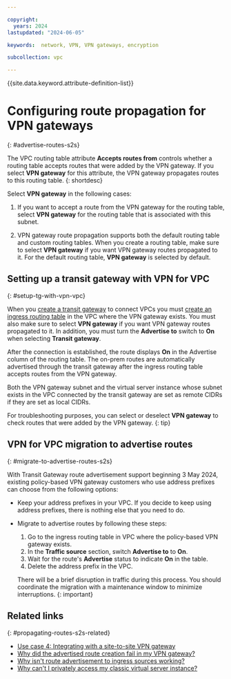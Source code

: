 ```yaml
---

copyright:
  years: 2024
lastupdated: "2024-06-05"

keywords:  network, VPN, VPN gateways, encryption

subcollection: vpc

---
```


{{site.data.keyword.attribute-definition-list}}

# Configuring route propagation for VPN gateways
{: #advertise-routes-s2s}

The VPC routing table attribute **Accepts routes from** controls whether a routing table accepts routes that were added by the VPN gateway. If you select **VPN gateway** for this attribute, the VPN gateway propagates routes to this routing table.
{: shortdesc}

Select **VPN gateway** in the following cases:

1. If you want to accept a route from the VPN gateway for the routing table, select **VPN gateway** for the routing table that is associated with this subnet.

1. VPN gateway route propagation supports both the default routing table and custom routing tables. When you create a routing table, make sure to select **VPN gateway** if you want VPN gateway routes propagated to it. For the default routing table, **VPN gateway** is selected by default.

## Setting up a transit gateway with VPN for VPC
{: #setup-tg-with-vpn-vpc}

When you [create a transit gateway](/docs/transit-gateway?topic=transit-gateway-ordering-transit-gateway&interface=ui) to connect VPCs you must [create an ingress routing table](/docs/vpc?topic=vpc-create-vpc-routing-table&interface=ui) in the VPC where the VPN gateway exists. You must also make sure to select **VPN gateway** if you want VPN gateway routes propagated to it. In addition, you must turn the **Advertise to** switch to **On** when selecting **Transit gateway**. 

After the connection is established, the route displays **On** in the Advertise column of the routing table. The on-prem routes are automatically advertised through the transit gateway after the ingress routing table accepts routes from the VPN gateway.

Both the VPN gateway subnet and the virtual server instance whose subnet exists in the VPC connected by the transit gateway are set as remote CIDRs if they are set as local CIDRs.

For troubleshooting purposes, you can select or deselect **VPN gateway** to check routes that were added by the VPN gateway.
{: tip}

## VPN for VPC migration to advertise routes
{: #migrate-to-advertise-routes-s2s}

With Transit Gateway route advertisement support beginning 3 May 2024, existing policy-based VPN gateway customers who use address prefixes can choose from the following options:

* Keep your address prefixes in your VPC. If you decide to keep using address prefixes, there is nothing else that you need to do.
* Migrate to advertise routes by following these steps:
   1. Go to the ingress routing table in VPC where the policy-based VPN gateway exists.
   1. In the **Traffic source** section, switch **Advertise to** to **On**.
   1. Wait for the route's **Advertise** status to indicate **On** in the table.
   1. Delete the address prefix in the VPC.

   There will be a brief disruption in traffic during this process. You should coordinate the migration with a maintenance window to minimize interruptions.
   {: important}

## Related links
{: #propagating-routes-s2s-related}

* [Use case 4: Integrating with a site-to-site VPN gateway](/docs/vpc?topic=vpc-vpn-client-to-site-overview#integrating-with-site-to-site-vpn-gateway)
* [Why did the advertised route creation fail in my VPN gateway?](/docs/vpc?topic=vpc-troubleshoot-s2s-advertise-routes-over-quota)
* [Why isn't route advertisement to ingress sources working?](/docs/vpc?topic=vpc-troubleshoot-advertise-route-does-not-work-s2s)
* [Why can't I privately access my classic virtual server instance?](/docs/vpc?topic=vpc-troubleshoot-s2s-cannot-access-classic-vsi)
